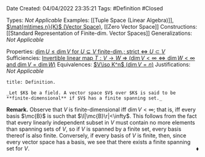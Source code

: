 <br />
<br />

Date Created: 04/04/2022 23:35:21
Tags: #Definition #Closed

Types: _Not Applicable_
Examples: [[Tuple Space (Linear Algebra)]], [$\mat{m\times n}{K}$ (Vector Space)](Vector%20Space%20of%20Matrices.md), [[Zero Vector Space]]
Constructions: [[Standard Representation of Finite-dim. Vector Spaces]]
Generalizations: _Not Applicable_

Properties: [$\dim U\leq\dim V$ for $U\subseteq V$ finite-dim.; strict $\Leftrightarrow$ $U\subset V$](Dimension%20of%20subspace%20less%20than%20dimension%20of%20vector%20space%20(finite-dim.;%20strict%20iff%20proper).md)
Sufficiencies: [Invertible linear map $T:V\to W$ $\Rightarrow$ ($\dim V<\infty\Leftrightarrow\dim W<\infty$ and $\dim V=\dim W$)](Invertible%20linear%20map%20domain%20finite%20dim.%20iff%20codomain%20equal%20finite%20dim..md)
Equivalences: [$V\iso K^n$ ($\dim V=n$)](Linear%20isomorphism%20between%20finite-dim%20vector%20spaces%20and%20tuple%20spaces.md)
Justifications: _Not Applicable_

``` ad-Definition
title: Definition.

_Let $K$ be a field. A vector space $V$ over $K$ is said to be **finite-dimensional** if $V$ has a finite spanning set._

```

**Remark.** Observe that $V$ is finite-dimensional iff $\dim V<\infty$; that is, iff every basis $\mc{B}$ is such that $\l|\mc{B}\r|<\infty$. This follows from the fact that every linearly independent subset in $V$ must contain no more elements than spanning sets of $V$, so if $V$ is spanned by a finite set, every basis thereof is also finite. Conversely, if every basis of $V$ is finite, then, since every vector space has a basis, we see that there exists a finite spanning set for $V$.<span style="float:right;">$\blacklozenge$</span>
